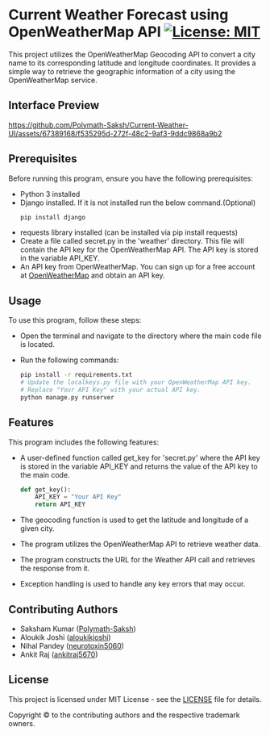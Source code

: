 # Current Weather Forecast using OpenWeatherMap API [![License: MIT][License-Badge]](LICENSE.md)

This project utilizes the OpenWeatherMap Geocoding API to convert a city name to its corresponding latitude and longitude coordinates. It provides a simple way to retrieve the geographic information of a city using the OpenWeatherMap service.

## Interface Preview



https://github.com/Polymath-Saksh/Current-Weather-UI/assets/67389168/f535295d-272f-48c2-9af3-9ddc9868a9b2



## Prerequisites

Before running this program, ensure you have the following prerequisites:

- Python 3 installed
- Django installed. If it is not installed run the below command.(Optional)
  ```bash
  pip install django
  ```
- requests library installed (can be installed via pip install requests)
- Create a file called secret.py in the 'weather' directory.
     This file will contain the API key for the OpenWeatherMap API. The API key is stored in the variable API_KEY.
- An API key from OpenWeatherMap. You can sign up for a free account at [OpenWeatherMap](https://openweathermap.org/) and obtain an API key.

## Usage

To use this program, follow these steps:

- Open the terminal and navigate to the directory where the main code file is located.
- Run the following commands:

    ```bash
    pip install -r requirements.txt
    # Update the localkeys.py file with your OpenWeatherMap API key. 
    # Replace "Your API Key" with your actual API key.
    python manage.py runserver
    ```


## Features

This program includes the following features:

- A user-defined function called get_key for 'secret.py' where the API key is stored in the variable API_KEY and returns the value of the API key to the main code.

    ```python
    def get_key():
        API_KEY = "Your API Key"
        return API_KEY
    ```

- The geocoding function is used to get the latitude and longitude of a given city.
- The program utilizes the OpenWeatherMap API to retrieve weather data.
- The program constructs the URL for the Weather API call and retrieves the response from it.
- Exception handling is used to handle any key errors that may occur.

## Contributing Authors

- Saksham Kumar ([Polymath-Saksh](https://github.com/Polymath-Saksh))
- Aloukik Joshi ([aloukikjoshi](https://github.com/aloukikjoshi))
- Nihal Pandey ([neurotoxin5060](https://github.com/neurotoxin5060))
- Ankit Raj ([ankitraj5670](https://github.com/ankitraj5670))

## License

This project is licensed under MIT License - see the [LICENSE](LICENSE) file for details.

Copyright &copy; to the contributing authors and the respective trademark owners.

[License-Badge]:https://img.shields.io/github/license/Polymath-Saksh/Current-Weather-UI?style=social&logo=github&logoColor=black&color=white
